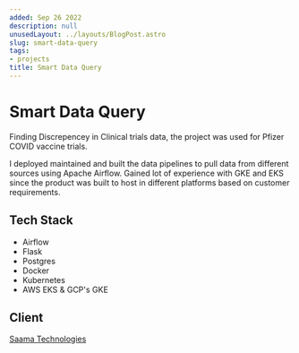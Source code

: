 ```yaml
---
added: Sep 26 2022
description: null
unusedLayout: ../layouts/BlogPost.astro
slug: smart-data-query
tags:
- projects
title: Smart Data Query
---
```


# Smart Data Query

Finding Discrepencey in Clinical trials data, the project was used for Pfizer COVID vaccine trials.

I deployed maintained and built the data pipelines to pull data from different sources using Apache Airflow. Gained lot of experience with GKE and EKS since the product was built to host in different platforms based on customer requirements.

## Tech Stack

- Airflow
- Flask
- Postgres
- Docker
- Kubernetes
- AWS EKS & GCP's GKE

## Client

[Saama Technologies](https://www.saama.com)
